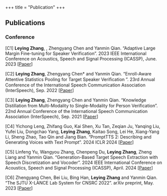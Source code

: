 +++
title = "Publication"
+++

## Publications 

### Conference
[C1]   **Leying Zhang**, , Zhengyang Chen and Yanmin Qian. “Adaptive Large Margin Fine-tuning for Speaker Verification”. 2023 IEEE International Conference on Acoustics, Speech and Signal Processing (ICASSP), June. 2023   [[Paper](/leying_icassp2023.pdf)]
<!-- [[Paper](/xinkai_exploring_efficient_ipdps2022.pdf)] -->

[C2]   **Leying Zhang**, Zhengyang Chen* and Yanmin Qian. “Enroll-Aware Attentive Statistics Pooling for Target Speaker Veriﬁcation ”. 23rd Annual Conference of the International Speech Communication Association (InterSpeech), Sep. 2022 [[Paper](/lyz15-zhang-interspeech22.pdf)]

[C3]   **Leying Zhang**,  Zhengyang Chen and Yanmin Qian. “Knowledge Distillation from Multi-Modality to Single-Modality for Person Veriﬁcation”. 22nd Annual Conference of the International Speech Communication Association (InterSpeech), Sep. 2021 [[Paper](/zhangINTERSPEECH2021-.pdf)]

[C4]    Yichong Leng, Zhifang Guo, Kai Shen, Xu Tan, Zeqian Ju, Yanqing Liu, Yufei Liu, Dongchao Yang, **Leying Zhang**, Kaitao Song, Lei He, Xiang-Yang Li, Sheng Zhao, Tao Qin and Jiang Bian. “PromptTTS 2: Describing and Generating Voices with Text Prompt”. 2024 ICLR 2024 [[Paper](/prompttts_2_describing_and_gen.pdf)]

[C5]    Linfeng Yu, Wangyou Zhang, Chenpeng Du, **Leying Zhang**, Zheng Liang and Yanmin Qian. “Generation-Based Target Speech Extraction with Speech Discretization and Vocoder”. 2024 IEEE International Conference on Acoustics, Speech and Signal Processing (ICASSP), April. 2024 [[Paper](/Generation-Based_Target_Speech_Extraction_with_Speech_Discretization_and_Vocoder.pdf)]


[C6]   Zhengyang Chen, Bei Liu, Bing Han, **Leying Zhang** and Yanmin Qian. “The SJTU X-LANCE Lab System for CNSRC 2022”. arXiv preprint, May. 2023 [[Paper](/2206.11699v5.pdf)]



<!-- [[Paper]] [[Slide]] -->

<!-- ### Journal
[J1] TBD -->

<!-- ### Preprint 
[P1] Lu Zhang, Chao Li, **Xinkai Wang**, Weiqi Feng, Zheng Yu, and Minyi Guo, "ABC: Power Management for Serverless Functions". (Submitted to ICPP 2022)

[P2] Lu Zhang, Chao Li, Yechen Xu, Lingyu Sun, **Xinkai Wang**, Xiaofeng Hou, Quan Chen, Minyi Guo, "ABC: Power Synchronization for Serverless Functions". (Submitted to SC 2022) -->
<!-- 
### Patents
[P1] Chao Li, **Xinkai Wang**, Lu Zhang, Zhexuan Chen, Quan Chen, Minyi Guo. "Request scheduler for multi-dimensional dynamic microservice-based applications", *Chinese Patent,2023-03.*

[P2] Chao Li, Lu Zhang, Weiqi Feng, Zheng Yu, **Xinkai Wang**, Minyi Guo. "Power management for serverless functions based on intermediate representation", *Chinese Patent,2021-06.* -->
